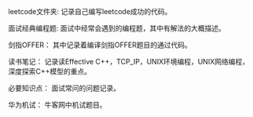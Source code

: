 leetcode文件夹:		记录自己编写leetcode成功的代码。

面试经典编程题:		面试中经常会遇到的编程题，其中有解法的大概描述。

剑指OFFER：			其中记录着编译剑指OFFER题目的通过代码。

读书笔记：			记录读Effective C++，TCP_IP，UNIX环境编程，UNIX网络编程，深度探索C++模型的重点。

必要知识点：		面试常问的问题记录。

华为机试：			牛客网中机试题目。